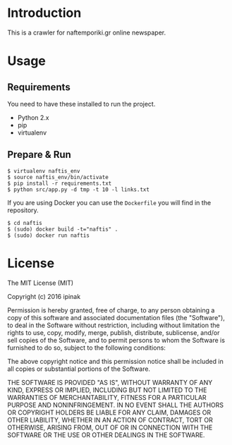 # Introduction

This is a crawler for naftemporiki.gr online newspaper.

# Usage

## Requirements

You need to have these installed to run the project.

- Python 2.x
- pip
- virtualenv

## Prepare \& Run

    $ virtualenv naftis_env
    $ source naftis_env/bin/activate
    $ pip install -r requirements.txt
    $ python src/app.py -d tmp -t 10 -l links.txt 

If you are using Docker you can use the `Dockerfile` you will find in the
repository.

    $ cd naftis
    $ (sudo) docker build -t="naftis" .
    $ (sudo) docker run naftis


# License

The MIT License (MIT)

Copyright (c) 2016 ipinak

Permission is hereby granted, free of charge, to any person obtaining a copy
of this software and associated documentation files (the "Software"), to deal
in the Software without restriction, including without limitation the rights
to use, copy, modify, merge, publish, distribute, sublicense, and/or sell
copies of the Software, and to permit persons to whom the Software is
furnished to do so, subject to the following conditions:

The above copyright notice and this permission notice shall be included in all
copies or substantial portions of the Software.

THE SOFTWARE IS PROVIDED "AS IS", WITHOUT WARRANTY OF ANY KIND, EXPRESS OR
IMPLIED, INCLUDING BUT NOT LIMITED TO THE WARRANTIES OF MERCHANTABILITY,
FITNESS FOR A PARTICULAR PURPOSE AND NONINFRINGEMENT. IN NO EVENT SHALL THE
AUTHORS OR COPYRIGHT HOLDERS BE LIABLE FOR ANY CLAIM, DAMAGES OR OTHER
LIABILITY, WHETHER IN AN ACTION OF CONTRACT, TORT OR OTHERWISE, ARISING FROM,
OUT OF OR IN CONNECTION WITH THE SOFTWARE OR THE USE OR OTHER DEALINGS IN THE
SOFTWARE.
